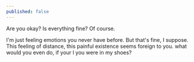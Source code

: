 ```yaml
---
published: false
---
```


Are you okay? Is everything fine?
Of course.

I'm just feeling emotions you never have before. But that's fine, I suppose. This feeling of distance, this painful existence seems foreign to you. what would you even do, if your l you were in my shoes?